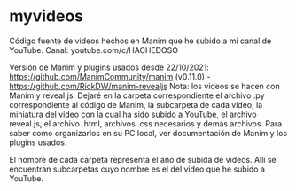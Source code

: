 # myvideos
Código fuente de videos hechos en Manim que he subido a mi canal de YouTube. Canal: youtube.com/c/HACHEDOSO

Versión de Manim y plugins usados desde 22/10/2021: https://github.com/ManimCommunity/manim (v0.11.0) - https://github.com/RickDW/manim-revealjs
Nota: los videos se hacen con Manim y reveal.js. Dejaré en la carpeta correspondiente el archivo .py correspondiente al código de Manim, la subcarpeta de cada video, la miniatura del video con la cual ha sido subido a YouTube, el archivo reveal.js, el archivo .html, archivos .css necesarios y demás archivos. Para saber como organizarlos en su PC local, ver documentación de Manim y los plugins usados.

El nombre de cada carpeta representa el año de subida de videos. Allí se encuentran subcarpetas cuyo nombre es el del video que he subido a YouTube.

